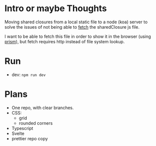 # Intro or maybe Thoughts

Moving shared closures from a local static file to a node (koa) server to solve the issues of not being able to [fetch](https://developer.mozilla.org/en-US/docs/Web/API/fetch) the sharedClosure js file.

I want to be able to fetch this file in order to show it in the browser (using [prism](https://prismjs.com)), but fetch requires http instead of file system lookup.

# Run

- dev: `npm run dev`

# Plans

- One repo, with clear branches.
- CSS:
  - grid
  - rounded corners
- Typescript
- Svelte
- prettier repo copy
